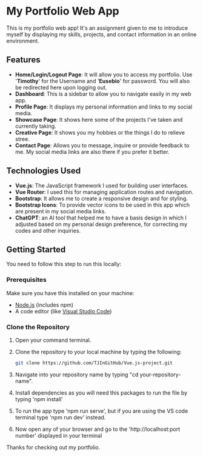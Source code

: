 # My Portfolio Web App

This is my portfolio web app! It's an assignment given to me to introduce myself by displaying my skills, projects, and contact information in an online environment. 

## Features

- **Home/Login/Logout Page**: It will allow you to access my portfolio. Use '**Timothy**' for the Username and '**Eusebio**' for password. You will also be redirected here upon logging out.
- **Dashboard**: This is a sidebar to allow you to navigate easily in my web app.
- **Profile Page**: It displays my personal information and links to my social media.
- **Showcase Page**: It shows here some of the projects I've taken and currently taking.
- **Creative Page**: It shows you my hobbies or the things I do to relieve stree.
- **Contact Page**: Allows you to message, inquire or provide feedback to me. My social media links are also there if you prefer it better.

## Technologies Used

- **Vue.js**: The JavaScript framework I used for building user interfaces.
- **Vue Router**: I used this for managing application routes and navigation.
- **Bootstrap**: It allows me to create a responsive design and for styling.
- **Bootstrap Icons**: To provide vector icons to be used in this app which are present in my social media links.
- **ChatGPT**: an AI tool that helped me to have a basis design in which I adjusted based on my personal design preference, for correcting my codes and other inquiries.

## Getting Started

You need to follow this step to run this locally:

### Prerequisites

Make sure you have this installed on your machine:

- [Node.js](https://nodejs.org/) (includes npm)
- A code editor (like [Visual Studio Code](https://code.visualstudio.com/))

### Clone the Repository

1. Open your command terminal.
2. Clone the repository to your local machine by typing the following:

   ```bash
   git clone https://github.com/TJInGitHub/Vue.js-project.git

3. Navigate into your repository name by typing "cd your-repository-name".
5. Install dependencies as you will need this packages to run the file by typing 'npm install'
6. To run the app type 'npm run serve', but if you are using the VS code terminal type 'npm run dev' instead.
7. Now open any of your browser and go to the 'http://localhost:port number' displayed in your terminal




Thanks for checking out my portfolio.
